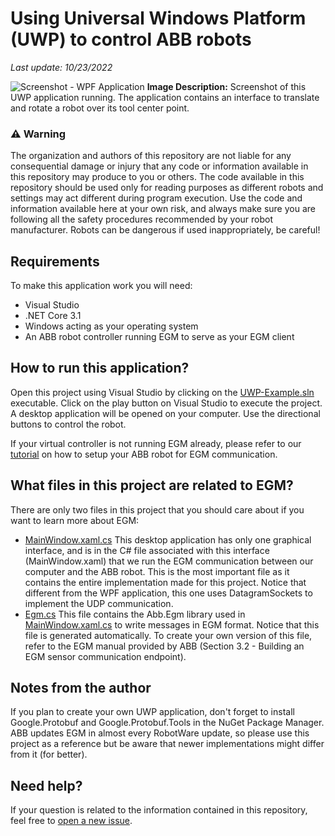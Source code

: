 #  Using Universal Windows Platform (UWP) to control ABB robots
_Last update: 10/23/2022_

![Screenshot - WPF Application](https://github.com/vcuse/egm-for-abb-robots/blob/main/Images/Screenshot-UWP-Application.jpg?raw=true)
**Image Description:** Screenshot of this UWP application running. The application contains an interface to translate and rotate a robot over its tool center point. 

### :warning: Warning 
The organization and authors of this repository are not liable for any consequential damage or injury that any code or information available in this repository may produce to you or others. The code available in this repository should be used only for reading purposes as different robots and settings may act different during  program execution. Use the code and information available here at your own risk, and always make sure you are following all the safety procedures recommended by your robot manufacturer. Robots can be dangerous if used inappropriately, be careful!

## Requirements
To make this application work you will need:
- Visual Studio
- .NET Core 3.1
- Windows acting as your operating system
- An ABB robot controller running EGM to serve as your EGM client

## How to run this application?
Open this project using Visual Studio by clicking on the [UWP-Example.sln](https://github.com/vcuse/egm-for-abb-robots/blob/main/UWP-Example/UWP-Example.sln) executable. Click on the play button on Visual Studio to execute the project. A desktop application will be opened on your computer. Use the directional buttons to control the robot.

If your virtual controller is not running EGM already, please refer to our [tutorial](https://github.com/vcuse/egm-for-abb-robots/blob/main/EGM-Preparing-your-robot.pdf) on how to setup your ABB robot for EGM communication.

## What files in this project are related to EGM?
There are only two files in this project that you should care about if you want to learn more about EGM:
- [MainWindow.xaml.cs](https://github.com/vcuse/egm-for-abb-robots/blob/main/UWP-Example/MainPage.xaml.cs) This desktop application has only one graphical interface, and is in the C# file associated with this interface (MainWindow.xaml) that we run the EGM communication between our computer and the ABB robot. This is the most important file as it contains the entire implementation made for this project. Notice that different from the WPF application, this one uses DatagramSockets to implement the UDP communication.
- [Egm.cs](https://github.com/vcuse/egm-for-abb-robots/blob/main/UWP-Example/Egm.cs) This file contains the Abb.Egm library used in [MainWindow.xaml.cs](https://github.com/vcuse/egm-for-abb-robots/blob/main/UWP-Example/MainPage.xaml.cs) to write messages in EGM format. Notice that this file is generated automatically. To create your own version of this file, refer to the EGM manual provided by ABB (Section 3.2 - Building an EGM sensor communication endpoint).

## Notes from the author
If you plan to create your own UWP application, don't forget to install Google.Protobuf and Google.Protobuf.Tools in the NuGet Package Manager. ABB updates EGM in almost every RobotWare update, so please use this project as a reference but be aware that newer implementations might differ from it (for better).

## Need help?
If your question is related to the information contained in this repository, feel free to [open a new issue](https://github.com/vcuse/egm-for-abb-robots/issues).

